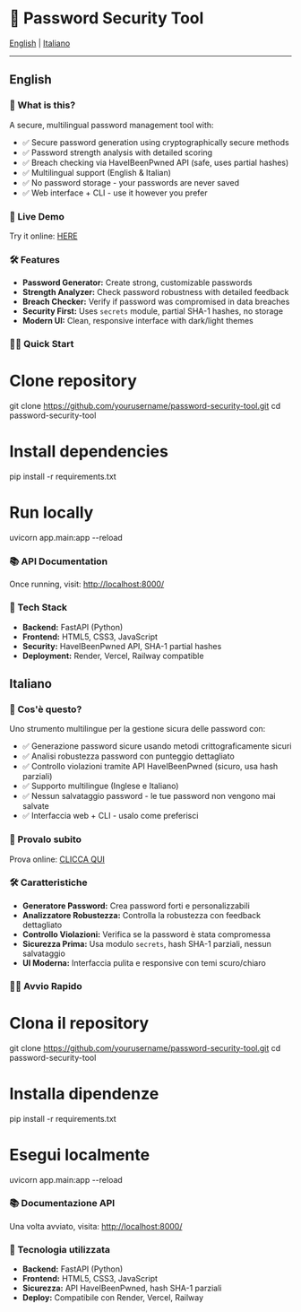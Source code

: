 # 🔐 Password Security Tool

[English](#password-security-tool) | [Italiano](#italiano)

---

## English

### 🎯 What is this?

A secure, multilingual password management tool with:

- ✅ Secure password generation using cryptographically secure methods  
- ✅ Password strength analysis with detailed scoring  
- ✅ Breach checking via HaveIBeenPwned API (safe, uses partial hashes)  
- ✅ Multilingual support (English & Italian)  
- ✅ No password storage - your passwords are never saved  
- ✅ Web interface + CLI - use it however you prefer  

### 🚀 Live Demo

Try it online: [HERE](https://password-security-tool-8hd8.onrender.com/)

### 🛠️ Features

- **Password Generator:** Create strong, customizable passwords  
- **Strength Analyzer:** Check password robustness with detailed feedback  
- **Breach Checker:** Verify if password was compromised in data breaches  
- **Security First:** Uses `secrets` module, partial SHA-1 hashes, no storage  
- **Modern UI:** Clean, responsive interface with dark/light themes  

### 🏃‍♂️ Quick Start


# Clone repository
git clone https://github.com/yourusername/password-security-tool.git
cd password-security-tool

# Install dependencies
pip install -r requirements.txt

# Run locally
uvicorn app.main:app --reload

### 📚 API Documentation

Once running, visit: [http://localhost:8000/](http://localhost:8000/)

### 🔧 Tech Stack

- **Backend:** FastAPI (Python)  
- **Frontend:** HTML5, CSS3, JavaScript  
- **Security:** HaveIBeenPwned API, SHA-1 partial hashes  
- **Deployment:** Render, Vercel, Railway compatible  


## Italiano

### 🎯 Cos'è questo?

Uno strumento multilingue per la gestione sicura delle password con:

- ✅ Generazione password sicure usando metodi crittograficamente sicuri  
- ✅ Analisi robustezza password con punteggio dettagliato  
- ✅ Controllo violazioni tramite API HaveIBeenPwned (sicuro, usa hash parziali)  
- ✅ Supporto multilingue (Inglese e Italiano)  
- ✅ Nessun salvataggio password - le tue password non vengono mai salvate  
- ✅ Interfaccia web + CLI - usalo come preferisci  

### 🚀 Provalo subito

Prova online: [CLICCA QUI](https://password-security-tool-8hd8.onrender.com/)

### 🛠️ Caratteristiche

- **Generatore Password:** Crea password forti e personalizzabili  
- **Analizzatore Robustezza:** Controlla la robustezza con feedback dettagliato  
- **Controllo Violazioni:** Verifica se la password è stata compromessa  
- **Sicurezza Prima:** Usa modulo `secrets`, hash SHA-1 parziali, nessun salvataggio  
- **UI Moderna:** Interfaccia pulita e responsive con temi scuro/chiaro  

### 🏃‍♂️ Avvio Rapido


# Clona il repository
git clone https://github.com/yourusername/password-security-tool.git
cd password-security-tool

# Installa dipendenze
pip install -r requirements.txt

# Esegui localmente
uvicorn app.main:app --reload


### 📚 Documentazione API

Una volta avviato, visita: [http://localhost:8000/](http://localhost:8000/)

### 🔧 Tecnologia utilizzata

- **Backend:** FastAPI (Python)  
- **Frontend:** HTML5, CSS3, JavaScript  
- **Sicurezza:** API HaveIBeenPwned, hash SHA-1 parziali  
- **Deploy:** Compatibile con Render, Vercel, Railway  
